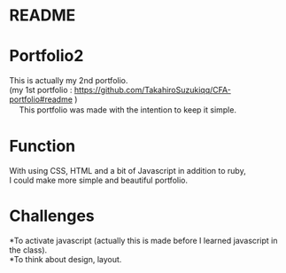 # README

# Portfolio2  
  This is actually my 2nd portfolio.  
  (my 1st portfolio : https://github.com/TakahiroSuzukiqq/CFA-portfolio#readme )  
　 This portfolio was made with the intention to keep it simple.  

# Function  
  With using CSS, HTML and a bit of Javascript in addition to ruby,  
  I could make more simple and beautiful portfolio.  

# Challenges  
  *To activate javascript (actually this is made before I learned javascript in the class).  
  *To think about design, layout.  
